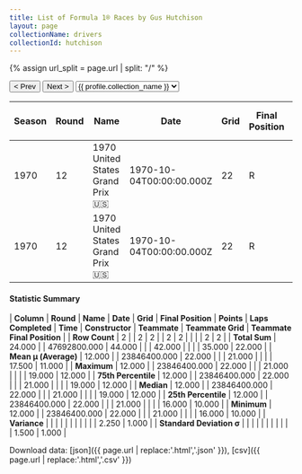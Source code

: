 ```yaml
---
title: List of Formula 1® Races by Gus Hutchison
layout: page
collectionName: drivers
collectionId: hutchison
---
```


{% assign url_split = page.url | split: "/" %}
<div id="collection-navigation">
<button onclick="selector.options[selector.selectedIndex-1].value && (window.location = selector.options[selector.selectedIndex-1].value);">&lt; Prev</button>
<button onclick="selector.options[selector.selectedIndex+1].value && (window.location = selector.options[selector.selectedIndex+1].value);">Next &gt;</button>
<select id="selector" onchange="this.options[this.selectedIndex].value && (window.location = this.options[this.selectedIndex].value);">
  {% for collectionId in site.data[page.collectionName].refs %}
    {% if collectionId == page.collectionId %}
      {% assign selected = "selected" %}
    {% else %}
      {% assign selected = "" %}
    {% endif %}
    {% assign profile = site.data[page.collectionName][collectionId].profile %}
    <option value="/f1/{{ page.collectionName }}/{{ collectionId }}/{{ url_split[4] }}" {{ selected }}>{{ profile.collection_name }}</option>
  {% endfor %}
</select>
</div>

| Season | Round | Name | Date | Grid | Final Position | Points | Laps Completed | Time | Constructor | Teammate | Teammate Grid | Teammate Final Position |
|--|--|--|--|--|--|--|--|--|--|--|--|--|
| 1970 | 12 | 1970 United States Grand Prix 🇺🇸 | 1970-10-04T00:00:00.000Z | 22 | R | 0.0 | 21 |   | Brabham 🇬🇧 | [Jack Brabham 🇦🇺](/f1/drivers/jack_brabham) | 16 | 10 |
| 1970 | 12 | 1970 United States Grand Prix 🇺🇸 | 1970-10-04T00:00:00.000Z | 22 | R | 0.0 | 21 |   | Brabham 🇬🇧 | [Rolf Stommelen 🇩🇪](/f1/drivers/stommelen) | 19 | 12 |

#### Statistic Summary

| **Column** | **Round** | **Name** | **Date** | **Grid** | **Final Position** | **Points** | **Laps Completed** | **Time** | **Constructor** | **Teammate** | **Teammate Grid** | **Teammate Final Position** |
| **Row Count** | 2 |  | 2 | 2 |  | 2 | 2 |  |  |  | 2 | 2 |
| **Total Sum** | 24.000 |  | 47692800.000 | 44.000 |  |  | 42.000 |  |  |  | 35.000 | 22.000 |
| **Mean μ (Average)** | 12.000 |  | 23846400.000 | 22.000 |  |  | 21.000 |  |  |  | 17.500 | 11.000 |
| **Maximum** | 12.000 |  | 23846400.000 | 22.000 |  |  | 21.000 |  |  |  | 19.000 | 12.000 |
| **75th Percentile** | 12.000 |  | 23846400.000 | 22.000 |  |  | 21.000 |  |  |  | 19.000 | 12.000 |
| **Median** | 12.000 |  | 23846400.000 | 22.000 |  |  | 21.000 |  |  |  | 19.000 | 12.000 |
| **25th Percentile** | 12.000 |  | 23846400.000 | 22.000 |  |  | 21.000 |  |  |  | 16.000 | 10.000 |
| **Minimum** | 12.000 |  | 23846400.000 | 22.000 |  |  | 21.000 |  |  |  | 16.000 | 10.000 |
| **Variance** |  |  |  |  |  |  |  |  |  |  | 2.250 | 1.000 |
| **Standard Deviation σ** |  |  |  |  |  |  |  |  |  |  | 1.500 | 1.000 |

Download data: [json]({{ page.url | replace:'.html','.json' }}), [csv]({{ page.url | replace:'.html','.csv' }})
